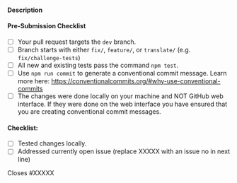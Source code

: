 #### Description
<!-- Describe your changes in detail below this line-->





<!--
Before creating a PR, please make sure to verify the following by marking the checkboxes below as complete

- [x] Like this!

or optionally you can click the checkboxes after you have opened the pull request.
-->
#### Pre-Submission Checklist

- [ ] Your pull request targets the `dev` branch.
- [ ] Branch starts with either `fix/`, `feature/`, or `translate/` (e.g. `fix/challenge-tests`)
- [ ] All new and existing tests pass the command `npm test`.
- [ ] Use `npm run commit` to generate a conventional commit message.
    Learn more here: <https://conventionalcommits.org/#why-use-conventional-commits>
- [ ] The changes were done locally on your machine and NOT GitHub web interface.
    If they were done on the web interface you have ensured that you are creating conventional commit messages.

#### Checklist:

- [ ] Tested changes locally.
- [ ] Addressed currently open issue (replace XXXXX with an issue no in next line)

Closes #XXXXX

